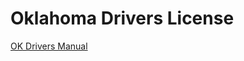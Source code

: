 # Oklahoma Drivers License

[OK Drivers Manual](https://oklahoma.gov/content/dam/ok/en/dps/docs/2017-odm.pdf)
